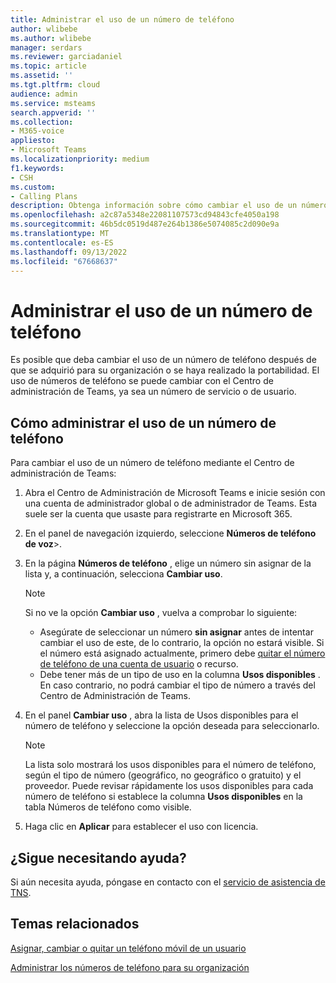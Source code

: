 ```yaml
---
title: Administrar el uso de un número de teléfono
author: wlibebe
ms.author: wlibebe
manager: serdars
ms.reviewer: garciadaniel
ms.topic: article
ms.assetid: ''
ms.tgt.pltfrm: cloud
audience: admin
ms.service: msteams
search.appverid: ''
ms.collection:
- M365-voice
appliesto:
- Microsoft Teams
ms.localizationpriority: medium
f1.keywords:
- CSH
ms.custom:
- Calling Plans
description: Obtenga información sobre cómo cambiar el uso de un número de teléfono para usarlo como número de servicio o número de usuario.
ms.openlocfilehash: a2c87a5348e22081107573cd94843cfe4050a198
ms.sourcegitcommit: 46b5dc0519d487e264b1386e5074085c2d090e9a
ms.translationtype: MT
ms.contentlocale: es-ES
ms.lasthandoff: 09/13/2022
ms.locfileid: "67668637"
---
```

# <a name="manage-the-usage-of-a-phone-number"></a>Administrar el uso de un número de teléfono

Es posible que deba cambiar el uso de un número de teléfono después de que se adquirió para su organización o se haya realizado la portabilidad. El uso de números de teléfono se puede cambiar con el Centro de administración de Teams, ya sea un número de servicio o de usuario.

## <a name="how-to-manage-the-usage-of-a-phone-number"></a>Cómo administrar el uso de un número de teléfono

Para cambiar el uso de un número de teléfono mediante el Centro de administración de Teams:

1. Abra el Centro de Administración de Microsoft Teams e inicie sesión con una cuenta de administrador global o de administrador de Teams. Esta suele ser la cuenta que usaste para registrarte en Microsoft 365.

2. En el panel de navegación izquierdo, seleccione **Números de teléfono** **de voz**\>.

3. En la página **Números de teléfono** , elige un número sin asignar de la lista y, a continuación, selecciona **Cambiar uso**.

      > [!NOTE]
      > Si no ve la opción **Cambiar uso** , vuelva a comprobar lo siguiente:
      > - Asegúrate de seleccionar un número **sin asignar** antes de intentar cambiar el uso de este, de lo contrario, la opción no estará visible. Si el número está asignado actualmente, primero debe [quitar el número de teléfono de una cuenta de usuario](/MicrosoftTeams/assign-change-or-remove-a-phone-number-for-a-user#remove-a-phone-number-from-a-user) o recurso.
      > - Debe tener más de un tipo de uso en la columna **Usos disponibles** . En caso contrario, no podrá cambiar el tipo de número a través del Centro de Administración de Teams.

4. En el panel **Cambiar uso** , abra la lista de Usos disponibles para el número de teléfono y seleccione la opción deseada para seleccionarlo.

      > [!NOTE]
      > La lista solo mostrará los usos disponibles para el número de teléfono, según el tipo de número (geográfico, no geográfico o gratuito) y el proveedor. Puede revisar rápidamente los usos disponibles para cada número de teléfono si establece la columna **Usos disponibles** en la tabla Números de teléfono como visible.

5. Haga clic en **Aplicar** para establecer el uso con licencia.

## <a name="still-need-assistance"></a>¿Sigue necesitando ayuda?

Si aún necesita ayuda, póngase en contacto con el [servicio de asistencia de TNS](/MicrosoftTeams/manage-phone-numbers-for-your-organization/contact-tns-service-desk).

## <a name="related-topics"></a>Temas relacionados

[Asignar, cambiar o quitar un teléfono móvil de un usuario](/microsoftteams/assign-change-or-remove-a-phone-number-for-a-user)

[Administrar los números de teléfono para su organización](/microsoftteams/manage-phone-numbers-for-your-organization)
